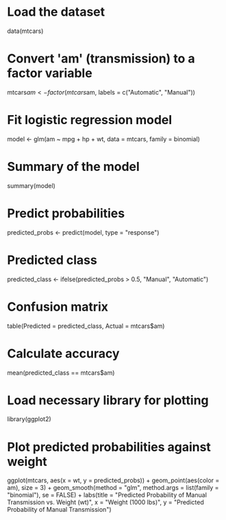 # Load the dataset
data(mtcars)

# Convert 'am' (transmission) to a factor variable
mtcars$am <- factor(mtcars$am, labels = c("Automatic", "Manual"))

# Fit logistic regression model
model <- glm(am ~ mpg + hp + wt, data = mtcars, family = binomial)

# Summary of the model
summary(model)

# Predict probabilities
predicted_probs <- predict(model, type = "response")

# Predicted class
predicted_class <- ifelse(predicted_probs > 0.5, "Manual", "Automatic")

# Confusion matrix
table(Predicted = predicted_class, Actual = mtcars$am)

# Calculate accuracy
mean(predicted_class == mtcars$am)

# Load necessary library for plotting
library(ggplot2)

# Plot predicted probabilities against weight
ggplot(mtcars, aes(x = wt, y = predicted_probs)) +
  geom_point(aes(color = am), size = 3) +
  geom_smooth(method = "glm", method.args = list(family = "binomial"), se = FALSE) +
  labs(title = "Predicted Probability of Manual Transmission vs. Weight (wt)",
       x = "Weight (1000 lbs)",
       y = "Predicted Probability of Manual Transmission")
